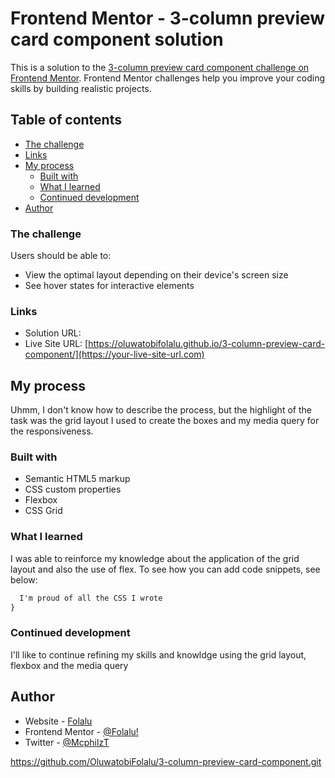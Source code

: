 # Frontend Mentor - 3-column preview card component solution

This is a solution to the [3-column preview card component challenge on Frontend Mentor](https://www.frontendmentor.io/challenges/3column-preview-card-component-pH92eAR2-). Frontend Mentor challenges help you improve your coding skills by building realistic projects. 

## Table of contents
  - [The challenge](#the-challenge)
  - [Links](#links)
- [My process](#my-process)
  - [Built with](#built-with)
  - [What I learned](#what-i-learned)
  - [Continued development](#continued-development)
- [Author](#author)

### The challenge

Users should be able to:

- View the optimal layout depending on their device's screen size
- See hover states for interactive elements


### Links

- Solution URL: [](https://your-solution-url.com)
- Live Site URL: [https://oluwatobifolalu.github.io/3-column-preview-card-component/](https://your-live-site-url.com)

## My process
Uhmm, I don't know how to describe the process, but the highlight of the task was the grid layout I used to create the boxes and my media query for the responsiveness.
### Built with

- Semantic HTML5 markup
- CSS custom properties
- Flexbox
- CSS Grid

### What I learned

I was able to reinforce my knowledge about the application of the grid layout and also the use of flex.
To see how you can add code snippets, see below:


```css
  I'm proud of all the CSS I wrote
}
```

### Continued development

I'll like to continue refining my skills and knowldge using the grid layout, flexbox and the media query


## Author

- Website - [Folalu](https://www.your-site.com)
- Frontend Mentor - [@Folalu!](https://www.frontendmentor.io/profile/Folalu!)
- Twitter - [@McphilzT](https://www.twitter.com/McphilzT)

https://github.com/OluwatobiFolalu/3-column-preview-card-component.git